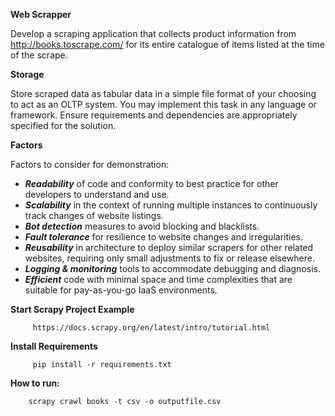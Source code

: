 **Web Scrapper**

Develop a scraping application that collects product information from http://books.toscrape.com/ for its entire
catalogue of items listed at the time of the scrape.

**Storage**

Store scraped data as tabular data in a simple file format of your choosing to act as an OLTP system.
You may implement this task in any language or framework. Ensure requirements and dependencies are
appropriately specified for the solution.

**Factors**

Factors to consider for demonstration:
* ***Readability*** of code and conformity to best practice for other developers to understand and use.
* ***Scalability*** in the context of running multiple instances to continuously track changes of website listings.
* ***Bot detection*** measures to avoid blocking and blacklists.
* ***Fault tolerance*** for resilience to website changes and irregularities.
* ***Reusability*** in architecture to deploy similar scrapers for other related websites, requiring only small adjustments to fix or release elsewhere.
* ***Logging & monitoring*** tools to accommodate debugging and diagnosis.
* ***Efficient*** code with minimal space and time complexities that are suitable for pay-as-you-go IaaS
environments.

**Start Scrapy Project Example**

         https://docs.scrapy.org/en/latest/intro/tutorial.html

**Install Requirements**

         pip install -r requirements.txt
          
**How to run:**
       
        scrapy crawl books -t csv -o outputfile.csv
       

